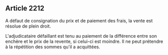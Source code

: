 Article 2212
----
A défaut de consignation du prix et de paiement des frais, la vente est résolue
de plein droit.

L'adjudicataire défaillant est tenu au paiement de la différence entre son
enchère et le prix de la revente, si celui-ci est moindre. Il ne peut prétendre
à la répétition des sommes qu'il a acquittées.
